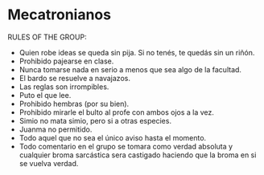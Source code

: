 # Mecatronianos

RULES OF THE GROUP:

 - Quien robe ideas se queda sin pija. Si no tenés, te quedás sin un riñón.
 - Prohibido pajearse en clase.
 - Nunca tomarse nada en serio a menos que sea algo de la facultad.
 - El bardo se resuelve a navajazos.
 - Las reglas son irrompibles.
 - Puto el que lee.
 - Prohibido hembras (por su  bien). 
 - Prohibido mirarle el bulto al profe con ambos ojos a la vez.
 - Simio no mata simio, pero si a otras especies.
 - Juanma no permitido.
 - Todo aquel que no sea el único aviso hasta el momento.
 - Todo comentario en el grupo se tomara como verdad absoluta y cualquier broma sarcástica sera castigado haciendo que la broma en si se vuelva verdad.
